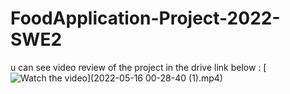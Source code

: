 # FoodApplication-Project-2022-SWE2

u can see video review of the project in the drive link below :
[![Watch the video]()](2022-05-16 00-28-40 (1).mp4) 
